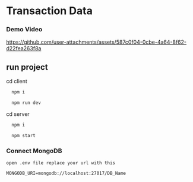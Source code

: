 # Transaction Data

### Demo Video

https://github.com/user-attachments/assets/587c0f04-0cbe-4a64-8f62-d22fea263f8a

## run project

cd client

```bash
  npm i 
```
```bash
  npm run dev
```
cd server

```bash
  npm i 
```
```bash
  npm start

```
### Connect MongoDB

```
open .env file replace your url with this 
```
```
MONGODB_URI=mongodb://localhost:27017/DB_Name
```



